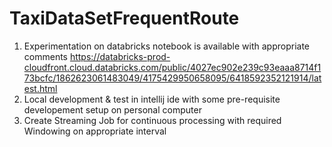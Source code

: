 # TaxiDataSetFrequentRoute

1) Experimentation on databricks notebook is available with appropriate comments
https://databricks-prod-cloudfront.cloud.databricks.com/public/4027ec902e239c93eaaa8714f173bcfc/1862623061483049/4175429950658095/6418592352121914/latest.html
2) Local development & test in intellij ide with some pre-requisite developement setup on personal computer
3) Create Streaming Job for continuous processing with required Windowing on appropriate interval

